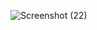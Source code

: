 ![Screenshot (22)](https://user-images.githubusercontent.com/102612221/172477265-a62f408f-d8da-4aca-b667-e4d09f8703d1.png)
